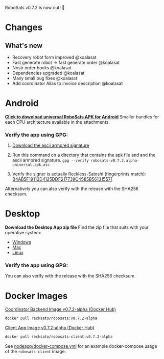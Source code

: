 RoboSats v0.7.2 is now out! :rocket:

# Changes
## What's new
- Recovery robot form improved @koalasat
- Fast generate robot -> fast generate order @koalasat
- Nostr order books @koalasat
- Dependencies upgraded @koalasat
- Many small bug fixes @koalasat
- Add coordinator Alias to invoice description @koalasat

# Android

**[Click to download universal RoboSats APK for Android](https://github.com/RoboSats/robosats/releases/download/v0.7.2-alpha/robosats-v0.7.2.alpha-universal.apk)**
Smaller bundles for each CPU architecture available in the attachments.

### Verify the app using GPG:

1. [Download the ascii armored signature](https://github.com/Reckless-Satoshi/robosats/releases/download/v0.7.2-alpha/robosats-v0.7.2.alpha-universal.apk.asc)

2. Run this command on a directory that contains the apk file and and the ascii armored signature.
`gpg --verify robosats-v0.7.2.alpha-universal.apk.asc`

3. Verify the signer is actually Reckless-Satoshi (fingerprints match): [B4AB5F19113D4125DDF217739C4585B561315571](https://keys.openpgp.org/vks/v1/by-fingerprint/B4AB5F19113D4125DDF217739C4585B561315571)

Alternatively you can also verify with the release with the SHA256 checksum.

# Desktop

**Download the Desktop App zip file**
Find the zip file that suits with your operative system:

- [Windows](https://github.com/RoboSats/robosats/releases/download/v0.7.2-alpha/robosats-desktop-v0.7.2.alpha-win32-ia32.zip)
- [Mac](https://github.com/RoboSats/robosats/releases/download/v0.7.2-alpha/robosats-desktop-v0.7.2.alpha-mac-darwin-x64.zip)
- [Linux](https://github.com/RoboSats/robosats/releases/download/v0.7.2-alpha/robosats-desktop-v0.7.2.alpha-linux-x64.zip)


### Verify the app using GPG:

You can also verify with the release with the SHA256 checksum.

# Docker Images

[Coordinator Backend Image v0.7.2-alpha (Docker Hub)](https://hub.docker.com/r/recksato/robosats/tags?page=1&name=v0.7.2-alpha)


```bash
docker pull recksato/robosats:v0.7.2-alpha
```

[Client App Image v0.7.2-alpha (Docker Hub)](https://hub.docker.com/r/recksato/robosats-client/tags?page=1&name=v0.7.2-alpha)

```bash
docker pull recksato/robosats-client:v0.7.2-alpha
```

See [nodeapp/docker-compose.yml](https://github.com/Reckless-Satoshi/robosats/blob/2cd9d748706a8dcc0f03006b483acc6000e0572a/nodeapp/docker-compose.yml) for an example docker-compose usage of the `robosats-client` image.

